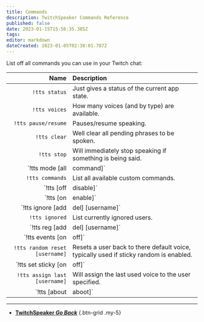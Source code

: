 ```yaml
---
title: Commands
description: TwitchSpeaker Commands Reference
published: false
date: 2023-01-15T15:56:35.385Z
tags: 
editor: markdown
dateCreated: 2023-01-05T02:38:01.787Z
---
```


List off all commands you can use in your Twitch chat:

Name | Description
----:|:------------
`!tts status` | Just gives a status of the current app state.
`!tts voices` | How many voices (and by type) are available.
`!tts pause/resume` | Pauses/resume speaking.
`!tts clear` | Well clear all pending phrases to be spoken.
`!tts stop` | Will immediately stop speaking if something is being said.
`!tts mode [all|command]` | Toggle between needing a command to speak and saying everything.
`!tts commands` | List all available custom commands.
`!tts [off|disable]` | Clears, stops and disables speaking.
`!tts [on|enable]` | Enables speaking.
`!tts ignore [add|del] [username]` | Sets the ignore status of the specified user.
`!tts ignored` | List currently ignored users.
`!tts reg [add|del] [username]` | Add or remove user from being a regular.
`!tts events [on|off]` | Toggle speaking of all events (subs, cheer, etc).
`!tts random reset [username]` | Resets a user back to there default voice, typically used if sticky random is enabled.
`!tts set sticky [on|off]` | Sets the sticky mode, if users are set to random, there first spoken voice will stick for the duration, unless reset using the above.
`!tts assign last [username]` | Will assign the last used voice to the user specified.
`!tts [about|aboot]` | Sends to chat the information about your TwitchSpeaker instance.

---

- [<i class="mdi mdi-chevron-left"></i>**TwitchSpeaker *Go Back***](/en/TwitchSpeaker)
{.btn-grid .my-5}